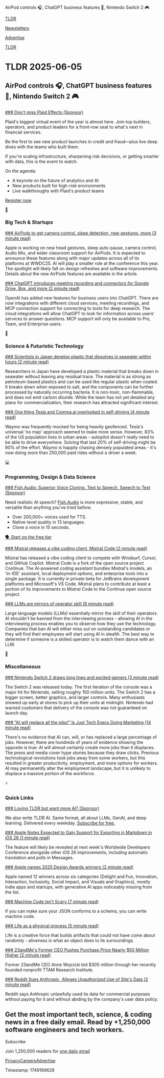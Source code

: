 AirPod controls 🎧, ChatGPT business features 🤖, Nintendo Switch 2 🎮

[TLDR](/)

[Newsletters](/newsletters)

[Advertise](https://advertise.tldr.tech/)

[TLDR](/)

# TLDR 2025-06-05

## AirPod controls 🎧, ChatGPT business features 🤖, Nintendo Switch 2 🎮

### 

[### Don't miss Plaid Effects (Sponsor)](https://plaid.com/events/effects/?utm_source=TLDR&amp;utm_medium=PaidNewsletter&amp;utm_campaign=TLDR_Paid_Newsletter_Ad_Buy&amp;utm_content=effects_2025_primary)

Plaid's biggest virtual event of the year is almost here. Join top builders, operators, and product leaders for a front-row seat to what's next in financial services.

Be the first to see new product launches in credit and fraud—plus live deep dives with the teams who built them.

If you're scaling infrastructure, sharpening risk decisions, or getting smarter with data, this is the event to watch.

On the agenda:

* A keynote on the future of analytics and AI
* New products built for high-risk environments
* Live walkthroughs with Plaid's product teams

[Register now](https://plaid.com/events/effects/?utm_source=TLDR&utm_medium=PaidNewsletter&utm_campaign=TLDR_Paid_Newsletter_Ad_Buy&utm_content=effects_2025_primary)

📱

### Big Tech & Startups

[### AirPods to get camera control, sleep detection, new gestures, more (3 minute read)](https://9to5mac.com/2025/06/04/exclusive-airpods-ios-26-wwdc-features/?utm_source=tldrnewsletter)

Apple is working on new head gestures, sleep auto-pause, camera control, Audio Mix, and wider classroom support for AirPods. It is expected to announce these features along with major updates across all of its platforms at WWDC25. AI will play a smaller role at the conference this year. The spotlight will likely fall on design refreshes and software improvements. Details about the new AirPods features are available in the article.

[### ChatGPT introduces meeting recording and connectors for Google Drive, Box, and more (2 minute read)](https://techcrunch.com/2025/06/04/chatgpt-introduces-meeting-recording-and-connectors-for-google-drive-box-and-more/?utm_source=tldrnewsletter)

OpenAI has added new features for business users into ChatGPT. There are now integrations with different cloud services, meeting recordings, and MCP connection support for connecting to tools for deep research. The cloud integrations will allow ChatGPT to look for information across users' services to answer questions. MCP support will only be available to Pro, Team, and Enterprise users.

🚀

### Science & Futuristic Technology

[### Scientists in Japan develop plastic that dissolves in seawater within hours (2 minute read)](https://www.reuters.com/sustainability/climate-energy/scientists-japan-develop-plastic-that-dissolves-seawater-within-hours-2025-06-04/?utm_source=tldrnewsletter)

Researchers in Japan have developed a plastic material that breaks down in seawater without leaving any residual trace. The material is as strong as petroleum-based plastics and can be used like regular plastic when coated. It breaks down when exposed to salt, and the components can be further processed by naturally occurring bacteria. It is non-toxic, non-flammable, and does not emit carbon dioxide. While the team has not yet detailed any plans for commercialization, their research has attracted significant interest.

[### One thing Tesla and Comma.ai overlooked in self-driving (4 minute read)](https://deepdream.substack.com/p/one-thing-tesla-and-commaai-overlooked?utm_source=tldrnewsletter)

Waymo was frequently mocked for being heavily geofenced. Tesla's universal 'no map' approach seemed to make more sense. However, 83% of the US population lives in urban areas - autopilot doesn't really need to be able to drive everywhere. Solving that last 20% of self-driving might be 80% of the effort. Waymo is happily chasing densely populated areas - it's now doing more than 250,000 paid rides without a driver a week.

💻

### Programming, Design & Data Science

[### Fish.Audio: Superior Voice Cloning, Text to Speech, Speech to Text (Sponsor)](http://fish.audio/?utm_source=tldr&amp;utm_medium=email&amp;utm_campaign=s1_model_launch&amp;utm_content=tldr_s1_feature)

Need realistic AI speech? [Fish.Audio](http://fish.audio/?utm_source=tldr&utm_medium=email&utm_campaign=s1_model_launch&utm_content=tldr_s1_feature) is more expressive, stable, and versatile than anything you've tried before.

* Over 200,000+ voices used for TTS.
* Native-level quality in 13 languages.
* Clone a voice in 15 seconds.

[🗣️ Start on the free tier](http://fish.audio/?utm_source=tldr&utm_medium=email&utm_campaign=s1_model_launch&utm_content=tldr_s1_feature)

[### Mistral releases a vibe coding client, Mistral Code (2 minute read)](https://techcrunch.com/2025/06/04/mistral-releases-a-vibe-coding-client-mistral-code/?utm_source=tldrnewsletter)

Mistral has released a vibe coding client to compete with Windsurf, Cursor, and GitHub Copilot. Mistral Code is a fork of the open source project Continue. The AI-powered coding assistant bundles Mistral's models, an 'in-IDE' assistant, local deployment options, and enterprise tools into a single package. It is currently in private beta for JetBrains development platforms and Microsoft's VS Code. Mistral plans to contribute at least a portion of its improvements to Mistral Code to the Continue open source project.

[### LLMs are mirrors of operator skill (9 minute read)](https://ghuntley.com/mirrors/?utm_source=tldrnewsletter)

Large language models (LLMs) essentially mirror the skill of their operators. AI shouldn't be banned from the interviewing process - allowing AI in the interviewing process enables you to observe how they use the technology. Companies that ban AI will either miss out on outstanding candidates or they will find their employees will start using AI in stealth. The best way to determine if someone is a skilled operator is to watch them dance with an LLM.

🎁

### Miscellaneous

[### Nintendo Switch 2 draws long lines and excited gamers (3 minute read)](https://www.nbcnews.com/business/business-news/nintendo-switch-2-release-lines-excited-gamers-rcna210910?utm_source=tldrnewsletter)

The Switch 2 was released today. The first iteration of the console was a major hit for Nintendo, selling roughly 150 million units. The Switch 2 has a bigger screen, better graphics, and larger controls. Many enthusiasts showed up early at stores to pick up their units at midnight. Nintendo had warned customers that delivery of the console was not guaranteed on launch day.

[### “AI will replace all the jobs!” Is Just Tech Execs Doing Marketing (14 minute read)](https://sparktoro.com/blog/ai-will-replace-all-the-jobs-is-just-tech-execs-doing-marketing/?utm_source=tldrnewsletter)

There's no evidence that AI can, will, or has replaced a large percentage of jobs. However, there are hundreds of years of evidence showing the opposite is true: AI will almost certainly create more jobs than it displaces. The press and media cover hype stories because they draw clicks. Previous technological revolutions took jobs away from some workers, but this resulted in greater productivity, employment, and more options for workers. AI may permanently alter the employment landscape, but it is unlikely to displace a massive portion of the workforce.

⚡

### Quick Links

[### Loving TLDR but want more AI? (Sponsor)](https://tldr.tech/ai/?utm_source=tldr&amp;utm_medium=newsletter&amp;utm_campaign=quicklinks06052025)

We also write TLDR AI. Same format, all about LLMs, GenAI, and deep learning. Delivered every weekday. [Subscribe for free.](https://tldr.tech/ai/?utm_source=tldr&utm_medium=newsletter&utm_campaign=quicklinks06052025)

[### Apple Notes Expected to Gain Support for Exporting in Markdown in iOS 26 (1 minute read)](https://www.macrumors.com/2025/06/04/apple-notes-rumored-markdown-support-ios-26/?utm_source=tldrnewsletter)

The feature will likely be revealed at next week's Worldwide Developers Conference alongside other iOS 26 improvements, including automatic translation and polls in Messages.

[### Apple names 2025 Design Awards winners (2 minute read)](https://techcrunch.com/2025/06/04/apple-names-2025-design-awards-winners/?utm_source=tldrnewsletter)

Apple named 12 winners across six categories (Delight and Fun, Innovation, Interaction, Inclusivity, Social Impact, and Visuals and Graphics), mostly indie apps and startups, with generative AI apps noticeably missing from the list.

[### Machine Code Isn't Scary (7 minute read)](https://jimmyhmiller.com/machine-code-isnt-scary?utm_source=tldrnewsletter)

If you can make sure your JSON conforms to a schema, you can write machine code.

[### Life as a physical process (5 minute read)](https://invertedpassion.com/life-as-a-physical-process/?utm_source=tldrnewsletter)

Life is a creative force that builds artifacts that could not have come about randomly - aliveness is what an object does to its surroundings.

[### 23andMe's Former CEO Pushes Purchase Price Nearly $50 Million Higher (2 minute read)](https://www.wsj.com/articles/23andmes-former-ceo-pushes-purchase-price-nearly-50-million-higher-7ec98421?st=HxjmWW&reflink=desktopwebshare_permalink&utm_source=tldrnewsletter)

Former 23andMe CEO Anne Wojcicki bid $305 million through her recently founded nonprofit TTAM Research Institute.

[### Reddit Sues Anthropic, Alleges Unauthorized Use of Site's Data (2 minute read)](https://www.wsj.com/tech/ai/reddit-lawsuit-anthropic-ai-3b9624dd?st=zWM5Ru&reflink=desktopwebshare_permalink&utm_source=tldrnewsletter)

Reddit says Anthropic unlawfully used its data for commercial purposes without paying for it and without abiding by the company's user data policy.

## Get the most important tech, science, & coding news in a free daily email. Read by +1,250,000 software engineers and tech workers.

Subscribe

Join 1,250,000 readers for [one daily email](/api/latest/tech)

[Privacy](/privacy)[Careers](https://jobs.ashbyhq.com/tldr.tech)[Advertise](/tech/advertise)

Timestamp: 1749169628